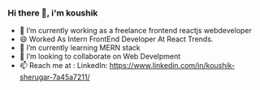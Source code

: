 ### Hi there 👋, i'm koushik

- 🔭 I’m currently working as a freelance frontend reactjs webdeveloper
- 😄 Worked As Intern FrontEnd Developer At React Trends.
- 🌱 I’m currently learning MERN stack
- 👯 I’m looking to collaborate on Web Develpment
- 📫 Reach me at : LinkedIn: https://www.linkedin.com/in/koushik-sherugar-7a45a7211/
<!--
**kaushikkotegar/kaushikkotegar** is a ✨ _special_ ✨ repository because its `README.md` (this file) appears on your GitHub profile.

Here are some ideas to get you started:

- 🔭 I’m currently working on ...
- 🌱 I’m currently learning ...
- 👯 I’m looking to collaborate on ...
- 🤔 I’m looking for help with ...
- 💬 Ask me about ...
- 📫 How to reach me: ...
- 😄 Pronouns: ...
- ⚡ Fun fact: ...
-->
